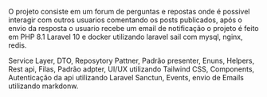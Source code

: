 O projeto consiste em um forum de perguntas e repostas onde é possivel interagir com outros usuarios comentando os posts publicados, após o envio da resposta o usuario recebe um email de notificação o projeto é feito em PHP 8.1 Laravel 10 e docker utilizando laravel sail com mysql, nginx, redis.

Service Layer,
DTO,
Reposytory Pattner,
Padrão presenter,
Enuns,
Helpers,
Rest api,
Filas,
Padrão adpter,
UI/UX utilizando Tailwind CSS,
Components,
Autenticação da api utilizando Laravel Sanctun,
Events,
envio de Emails utilizando markdonw.

